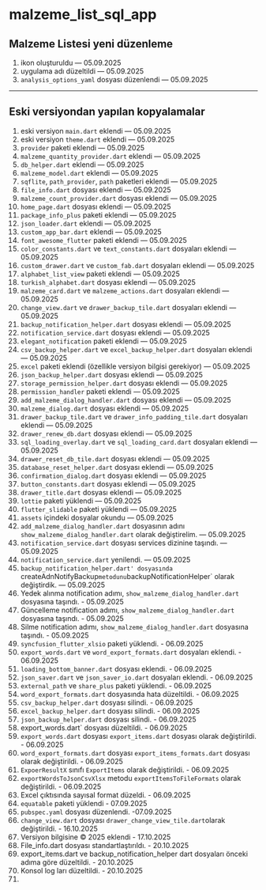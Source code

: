 # malzeme_list_sql_app

## Malzeme Listesi yeni düzenleme

1. ikon oluşturuldu — 05.09.2025
2. uygulama adı düzeltildi — 05.09.2025
3. `analysis_options_yaml` dosyası düzenlendi — 05.09.2025

---

## Eski versiyondan yapılan kopyalamalar

1. eski versiyon `main.dart` eklendi — 05.09.2025
2. eski versiyon `theme.dart` eklendi — 05.09.2025
3. `provider` paketi eklendi — 05.09.2025
4. `malzeme_quantity_provider.dart` eklendi — 05.09.2025
5. `db_helper.dart` eklendi — 05.09.2025
6. `malzeme_model.dart` eklendi — 05.09.2025
7. `sqflite`, `path_provider`, `path` paketleri eklendi — 05.09.2025
8. `file_info.dart` dosyası eklendi — 05.09.2025
9. `malzeme_count_provider.dart` dosyası eklendi — 05.09.2025
10. `home_page.dart` dosyası eklendi — 05.09.2025
11. `package_info_plus` paketi eklendi — 05.09.2025
12. `json_loader.dart` eklendi — 05.09.2025
13. `custom_app_bar.dart` eklendi — 05.09.2025
14. `font_awesome_flutter` paketi eklendi — 05.09.2025
15. `color_constants.dart` ve `text_constants.dart` dosyaları eklendi — 05.09.2025
16. `custom_drawer.dart` ve `custom_fab.dart` dosyaları eklendi — 05.09.2025
17. `alphabet_list_view` paketi eklendi — 05.09.2025
18. `turkish_alphabet.dart` dosyası eklendi — 05.09.2025
19. `malzeme_card.dart` ve `malzeme_actions.dart` dosyaları eklendi — 05.09.2025
20. `change_view.dart` ve `drawer_backup_tile.dart` dosyaları eklendi — 05.09.2025
21. `backup_notification_helper.dart` dosyası eklendi — 05.09.2025
22. `notification_service.dart` dosyası eklendi — 05.09.2025
23. `elegant_notification` paketi eklendi — 05.09.2025
24. `csv_backup_helper.dart` ve `excel_backup_helper.dart` dosyaları eklendi — 05.09.2025
25. `excel` paketi eklendi (özellikle versiyon bilgisi gerekiyor) — 05.09.2025
26. `json_backup_helper.dart` dosyası eklendi — 05.09.2025
27. `storage_permission_helper.dart` dosyası eklendi — 05.09.2025
28. `permission_handler` paketi eklendi — 05.09.2025
29. `add_malzeme_dialog_handler.dart` dosyası eklendi — 05.09.2025
30. `malzeme_dialog.dart` dosyası eklendi — 05.09.2025
31. `drawer_backup_tile.dart` ve `drawer_info_padding_tile.dart` dosyaları eklendi — 05.09.2025
32. `drawer_renew_db.dart` dosyası eklendi — 05.09.2025
33. `sql_loading_overlay.dart` ve `sql_loading_card.dart` dosyaları eklendi — 05.09.2025
34. `drawer_reset_db_tile.dart` dosyası eklendi — 05.09.2025
35. `database_reset_helper.dart` dosyası eklendi — 05.09.2025
36. `confirmation_dialog.dart` dosyası eklendi — 05.09.2025
37. `button_constants.dart` dosyası eklendi — 05.09.2025
38. `drawer_title.dart` dosyası eklendi — 05.09.2025
39. `lottie` paketi yüklendi — 05.09.2025
40. `flutter_slidable` paketi yüklendi — 05.09.2025
41. `assets` içindeki dosyalar okundu — 05.09.2025
42. `add_malzeme_dialog_handler.dart` dosyasının adını `show_malzeme_dialog_handler.dart` olarak değiştirelim. — 05.09.2025
43. `notification_service.dart` dosyası services dizinine taşındı. — 05.09.2025
44. `notification_service.dart` yenilendi. — 05.09.2025
45. `backup_notification_helper.dart' dosyasında `createAdnNotifyBackup` metodunu `backupNotificationHelper` olarak değiştirdik. — 05.09.2025
46. Yedek alınma notification adımı, `show_malzeme_dialog_handler.dart` dosyasına taşındı. - 05.09.2025
47. Güncelleme notification adımı, `show_malzeme_dialog_handler.dart` dosyasına taşındı. - 05.09.2025 
48. Silme notification adımı, `show_malzeme_dialog_handler.dart` dosyasına taşındı. - 05.09.2025
49. `syncfusion_flutter_xlsio` paketi yüklendi. - 06.09.2025
50. `export_words.dart` ve `word_export_formats.dart` dosyaları eklendi. - 06.09.2025
51. `loading_bottom_banner.dart` dosyası eklendi. - 06.09.2025
52. `json_saver.dart` ve `json_saver_io.dart` dosyaları eklendi. - 06.09.2025
53. `external_path` ve `share_plus` paketi yüklendi. - 06.09.2025
54. `word_export_formats.dart` dosyasında hata düzeltildi. - 06.09.2025
55. `csv_backup_helper.dart` dosyası silindi. - 06.09.2025
56. `excel_backup_helper.dart` dosyası silindi. - 06.09.2025
57. `json_backup_helper.dart` dosyası silindi. - 06.09.2025
58. export_words.dart` dosyası düzeltildi. - 06.09.2025
59. `export_words.dart` dosyası `export_items.dart` dosyası olarak değiştirildi. - 06.09.2025
60. `word_export_formats.dart` dosyası `export_items_formats.dart` dosyası olarak değiştirildi. - 06.09.2025
61. `ExpoerResultX` sınıfı `ExportItems` olarak değiştirildi. - 06.09.2025
62. `exportWordsToJsonCsvXlsx` metodu `exportItemsToFileFormats` olarak değiştirildi. - 06.09.2025
63. Excel çıktısında sayısal format düzeldi. - 06.09.2025
64. `equatable` paketi yüklendi - 07.09.2025
65. `pubspec.yaml` dosyası düzenlendi. -07.09.2025
66. `change_view.dart` dosyası `drawer_change_view_tile.dart`olarak değiştirildi. - 16.10.2025
67. Versiyon bilgisine © 2025 eklendi - 17.10.2025
68. File_info.dart dosyası standartlaştırıldı. - 20.10.2025
69. export_items.dart ve backup_notification_helper dart dosyaları önceki adıma göre düzeltildi. - 20.10.2025
70. Konsol log ları düzeltildi. - 20.10.2025
71. 



